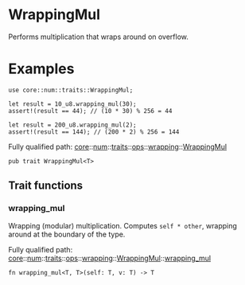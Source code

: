 # WrappingMul

Performs multiplication that wraps around on overflow.
# Examples

```cairo
use core::num::traits::WrappingMul;

let result = 10_u8.wrapping_mul(30);
assert!(result == 44); // (10 * 30) % 256 = 44

let result = 200_u8.wrapping_mul(2);
assert!(result == 144); // (200 * 2) % 256 = 144
```

Fully qualified path: [core](./core.md)::[num](./core-num.md)::[traits](./core-num-traits.md)::[ops](./core-num-traits-ops.md)::[wrapping](./core-num-traits-ops-wrapping.md)::[WrappingMul](./core-num-traits-ops-wrapping-WrappingMul.md)

<pre><code class="language-cairo">pub trait WrappingMul&lt;T&gt;</code></pre>

## Trait functions

### wrapping_mul

Wrapping (modular) multiplication. Computes `self * other`, wrapping around at the boundary
of the type.

Fully qualified path: [core](./core.md)::[num](./core-num.md)::[traits](./core-num-traits.md)::[ops](./core-num-traits-ops.md)::[wrapping](./core-num-traits-ops-wrapping.md)::[WrappingMul](./core-num-traits-ops-wrapping-WrappingMul.md)::[wrapping_mul](./core-num-traits-ops-wrapping-WrappingMul.md#wrapping_mul)

<pre><code class="language-cairo">fn wrapping_mul&lt;T, T&gt;(self: T, v: T) -&gt; T</code></pre>


